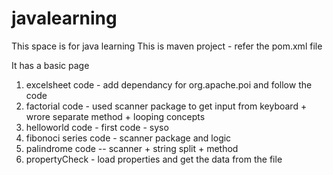 # javalearning

This space is for java learning 
This is maven project - refer the pom.xml file 

It has a basic page 
1. excelsheet code - add dependancy for  org.apache.poi and follow the code 
2. factorial code - used scanner package to get input from keyboard + wrore separate method + looping concepts
3. helloworld code - first code - syso
4. fibonoci series code   - scanner package and logic
5. palindrome code  -- scanner + string split + method
6. propertyCheck - load properties and get the data from the file 